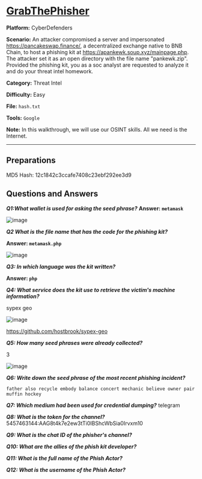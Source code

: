 # <a href="https://cyberdefenders.org/blueteam-ctf-challenges/grabthephisher/">GrabThePhisher</a>

**Platform:** CyberDefenders

**Scenario:** An attacker compromised a server and impersonated https://pancakeswap.finance/, a decentralized exchange native to BNB Chain, to host a phishing kit at https://apankewk.soup.xyz/mainpage.php. The attacker set it as an open directory with the file name "pankewk.zip".  Provided the phishing kit, you as a soc analyst are requested to analyze it and do your threat intel homework.

**Category:** Threat Intel

**Difficulty:** Easy

**File:** `hash.txt`

**Tools:** `Google` 

**Note:** In this walkthrough, we will use our OSINT skills. All we need is the Internet.

---

## **Preparations**

MD5 Hash: 12c1842c3ccafe7408c23ebf292ee3d9 

## **Questions and Answers**

***Q1:What wallet is used for asking the seed phrase?***
**Answer: `metamask`**

![image](https://github.com/user-attachments/assets/47be8401-4ba7-4c1f-82df-22240f3ec34e)

***Q2 What is the file name that has the code for the phishing kit?***

**Answer: `metamask.php`**

![image](https://github.com/user-attachments/assets/b0735c66-95fb-4774-a73c-ceaef92d82a2)


***Q3: In which language was the kit written?***

**Answer: `php`**

***Q4: What service does the kit use to retrieve the victim's machine information?***

sypex geo

![image](https://github.com/user-attachments/assets/6cb60321-9544-4ab9-90ff-abd6122ebe91)

https://github.com/hostbrook/sypex-geo

***Q5: How many seed phrases were already collected?***

3

![image](https://github.com/user-attachments/assets/be692910-397a-4d79-8450-0254363335dd)


***Q6: Write down the seed phrase of the most recent phishing incident?***

`father also recycle embody balance concert mechanic believe owner pair muffin hockey`

***Q7: Which medium had been used for credential dumping?***
telegram

***Q8: What is the token for the channel?***
5457463144:AAG8t4k7e2ew3tTi0IBShcWbSia0Irvxm10

***Q9: What is the chat ID of the phisher's channel?***

***Q10: What are the allies of the phish kit developer?***
 
***Q11: What is the full name of the Phish Actor?***

***Q12: What is the username of the Phish Actor?***
